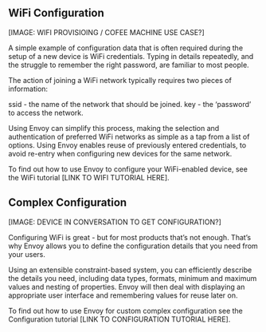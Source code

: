 
## WiFi Configuration

[IMAGE: WIFI PROVISIOING / COFEE MACHINE USE CASE?]

A simple example of configuration data that is often required during the setup of a new device is WiFi credentials. Typing in details repeatedly, and the struggle to remember the right password, are familiar to most people.

The action of joining a WiFi network typically requires two pieces of information:

ssid - the name of the network that should be joined.
key - the ‘password’ to access the network. 

Using Envoy can simplify this process, making the selection and authentication of preferred WiFi networks as simple as a tap from a list of options. Using Envoy enables reuse of previously entered credentials, to avoid re-entry when configuring new devices for the same network.

To find out how to use Envoy to configure your WiFi-enabled device, see the WiFi tutorial [LINK TO WIFI TUTORIAL HERE].


## Complex Configuration

[IMAGE: DEVICE IN CONVERSATION TO GET CONFIGURATION?]

Configuring WiFi is great - but for most products that’s not enough. That’s why Envoy allows you to define the configuration details that you need from your users. 

Using an extensible constraint-based system, you can efficiently describe the details you need, including data types, formats, minimum and maximum values and nesting of properties. Envoy will then deal with displaying an appropriate user interface and remembering values for reuse later on.

To find out how to use Envoy for custom complex configuration see the Configuration tutorial [LINK TO CONFIGURATION TUTORIAL HERE].